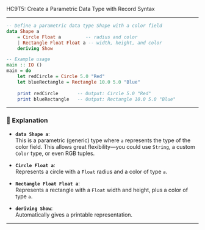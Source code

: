 HC9T5: Create a Parametric Data Type with Record Syntax

---



```haskell
-- Define a parametric data type Shape with a color field
data Shape a
    = Circle Float a         -- radius and color
    | Rectangle Float Float a -- width, height, and color
    deriving Show

-- Example usage
main :: IO ()
main = do
    let redCircle = Circle 5.0 "Red"
    let blueRectangle = Rectangle 10.0 5.0 "Blue"
    
    print redCircle       -- Output: Circle 5.0 "Red"
    print blueRectangle   -- Output: Rectangle 10.0 5.0 "Blue"
```

---

### 🧠 Explanation

- **`data Shape a`**:  
  This is a parametric (generic) type where `a` represents the type of the color field. This allows great flexibility—you could use `String`, a custom `Color` type, or even RGB tuples.

- **`Circle Float a`**:  
  Represents a circle with a `Float` radius and a color of type `a`.

- **`Rectangle Float Float a`**:  
  Represents a rectangle with a `Float` width and height, plus a color of type `a`.

- **`deriving Show`**:  
  Automatically gives a printable representation.

---

